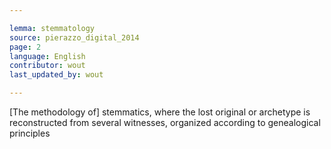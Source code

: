 ```yaml
---

lemma: stemmatology
source: pierazzo_digital_2014
page: 2
language: English
contributor: wout
last_updated_by: wout

---
```


[The methodology of] stemmatics, where the lost original or archetype is reconstructed from several witnesses, organized according to genealogical principles
